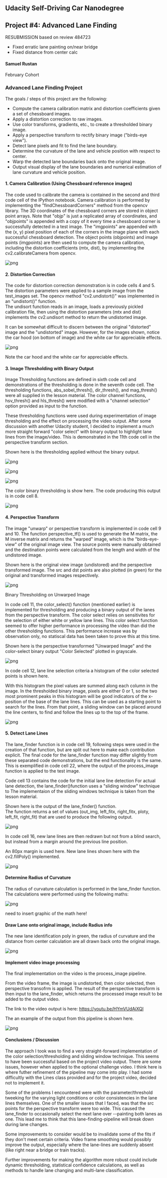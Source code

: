 
## Udacity Self-Driving Car Nanodegree

## Project #4: Advanced Lane Finding

RESUBMISSION based on review 484723

* Fixed erratic lane painting on/near bridge
* Fixed distance from center calc

#### Samuel Rustan
February Cohort


### Advanced Lane Finding Project

The goals / steps of this project are the following:

* Compute the camera calibration matrix and distortion coefficients given a set of chessboard images.
* Apply a distortion correction to raw images.
* Use color transforms, gradients, etc., to create a thresholded binary image.
* Apply a perspective transform to rectify binary image ("birds-eye view").
* Detect lane pixels and fit to find the lane boundary.
* Determine the curvature of the lane and vehicle position with respect to center.
* Warp the detected lane boundaries back onto the original image.
* Output visual display of the lane boundaries and numerical estimation of lane curvature and vehicle position.


#### 1. Camera Calibration (Using Chessboard reference images)

The code used to calibrate the camera is contained in the second and third code cell of the IPython notebook.
Camera calibration is performed by implementing the "findChessboardCorners" method from the opencv library.
The 3D coordinates of the chessboard corners are stored in object point arrays. Note that "objp" is just a replicated array of coordinates, and "objpoints" is appended with a copy of it every time a chessboard corner is successfully detected in a test image. The "imgpoints" are appended with the (x, y) pixel position of each of the corners in the image plane with each successful chessboard detection.
The object points (objpoints) and image points (imgpoints) are then used to compute the camera calibration, including the distortion coefficients (mtx, dist), by implementing the cv2.calibrateCamera from opencv.

![png](output_3_1.png)


#### 2. Distortion Correction

The code for distortion correction demonstration is in code cells 4 and 5.
The distortion parameters were applied to a sample image from the test_images set.
The opencv method "cv2.undistort()" was implemented in an "undistort()" function.  
The undisort function reads in an image, loads a previously pickled calibration file, then using the distortion parameters (mtx and dist) implements the cv2.undisort method to return the undistorted image.

It can be somewhat difficult to discern between the original "distorted" image and the "undistorted" image.  However, for the images shown, notice the car hood (on bottom of image) and the white car for appreciable effects.


![png](output_6_1.png)


Note the car hood and the white car for appreciable effects.

#### 3. Image Thresholding with Binary Output

Image Thresholding functions are defined in sixth code cell and demonstrations of the thresholding is done in the seventh code cell.  The thresholding functions, abs_sobel_thresh(), dir_thresh(), and mag_thresh() were all supplied in the lesson material.  The color channel functions, hsv_thresh() and hls_thresh() were modified with a "channel selection" option provided as input to the function.

These thresholding functions were used during experimentation of image thresholding and the effect on processing the video output.  After some discussion with another Udacity student, I decided to implement a much more straight forward "color select" with binary output to highlight lane lines from the image/video.  This is demonstrated in the 11th code cell in the perspective transform section.

Shown here is the thresholding applied without the binary output.  



![png](output_10_0.png)



![png](output_10_1.png)



![png](output_10_2.png)


The color binary thresholding is show here.  The code producing this output is in code cell 8.


![png](output_11_0.png)


#### 4. Perspective Transform

The image "unwarp" or perspective transform is implemented in code cell 9 and 10.
The function perspective_tf() is used to generate the M matrix, the M inverse matrix and returns the "warped" image, which is the "birds-eye-view" of the original image view.  The source points were manually obtained and the destination points were calculated from the length and width of the undistored image.

Shown here is the original view image (undistored) and the perspective transformed image.
The src and dst points are also plotted (in green) for the original and transformed images respectively.


![png](output_14_1.png)


Binary Thresholding on Unwarped Image

In code cell 11, the color_select() function (mentioned earlier) is implemented for thresholding and producing a binary output of the lanes from the perspective transform.  The color select relies on sensitivites for the selection of either white or yellow lane lines.  This color select function seemed to offer higher performance in processing the video than did the other thresholding functions.  This performance increase was by observation only, no statiscal data has been taken to prove this at this time.  

Shown here is the perspective transformed "Unwarped Image" and the color-select binary output "Color Selected" plotted in grayscale.

![png](output_16_1.png)


In code cell 12, lane line selection criteria a histogram of the color selected points is shown here.

With this histogram the pixel values are summed along each column in the image. In the thresholded binary image, pixels are either 0 or 1, so the two most prominent peaks in this histogram will be good indicators of the x-position of the base of the lane lines. This can be used as a starting point to search for the lines. From that point, a sliding window can be placed around the line centers, to find and follow the lines up to the top of the frame.

![png](output_17_1.png)

#### 5. Detect Lane Lines

The lane_finder function is in code cell 19, following steps were used in the creation of that function, but are split out here to make each contribution explicit.  The final code for the lane_finder function may differ slightly from these separated code demonstrations, but the end functionality is the same.  This is exemplified in code cell 22, where the output of the process_image function is applied to the test image.

Code cell 13 contains the code for the initial lane line detection 
For actual lane detection, the lane_finder()function uses a "sliding window" technique to The implementaion of the sliding windows technique is taken from the lesson material.

Shown here is the output of the lane_finder() function.  
The function returns a set of values (out_img, left_fitx, right_fitx, ploty, left_fit, right_fit) that are used to produce the following output.

![png](output_20_1.png)

In code cell 16, new lane lines are then redrawn but not from a blind search, but instead from a margin around the previous line position.

An 80px margin is used here.  New lane lines shown here with the cv2.fillPoly() implemented.

![png](output_21_1.png)


#### Determine Radius of Curvature

The radius of curvature calculation is performed in the lane_finder function. The calculations were performed using the following maths:

![png](rad-of-curve.png)

need to insert graphic of the math here!


#### Draw Lane onto original image, include Radius info

The new lane identification poly in green, the radius of curvature and the distance from center calculation are all drawn back onto the original image.

![png](output_25_1.png)

#### Implement video image processing

The final implementation on the video is the process_image pipeline.

From the video frame, the image is undistorted, then color selected, then perspective transofrm is applied.  The result of the perspective transform is then input to the lane_finder, which returns the processed image result to be added to the output video.

The link to the video output is here: https://youtu.be/HYmVUdAiXQI

The an example of the output from this pipeline is shown here.

![png](output_29_1.png)


#### Conclusions / Discussion

The approach I took was to find a very straight-forward implementation of the color selection/thresholding and sliding window technique.  This seems to have been successful based on the project video output.  There are some issues, however when applied to the optional challenge video.  I think here is where futher refinement of the pipeline may come into play.  I had some difficultly with the Lines class provided and for the project video, decided not to implement it.  

Some of the problems I encountered were with the parameter/threshold tweeking for the varying light conditions or color consistencies in the lane lines themselves.  One of the smaller issues that I faced, was that the src points for the perspective transform were too wide.  This caused the lane_finder to occasionally select the next lane over --painting both lanes as one.  This lead me to think that this lane-finding-pipeline will break down during lane changes.

Some improvements to consider would be to invalidate some of the fits if they don't meet certain criteria.  Video frame smoothing would possibly improve the output, especially where the lane-lines are suddenly absent (like right near a bridge or train tracks).  

Further improvements for making the algorithm more robust could include dynamic thresholding, statistical confidence calculations, as well as methods to handle lane changing and multi-lane classification.


